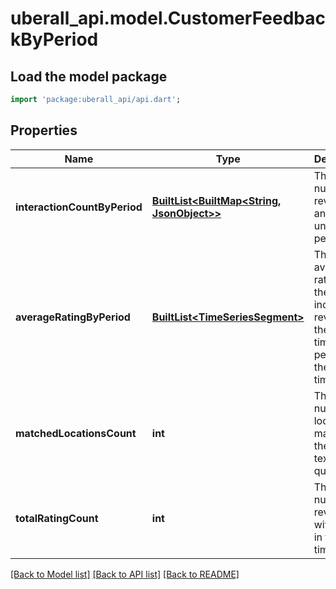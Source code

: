 # uberall_api.model.CustomerFeedbackByPeriod

## Load the model package
```dart
import 'package:uberall_api/api.dart';
```

## Properties
Name | Type | Description | Notes
------------ | ------------- | ------------- | -------------
**interactionCountByPeriod** | [**BuiltList&lt;BuiltMap&lt;String, JsonObject&gt;&gt;**](BuiltMap.md) | The number of reviews and photos unread by period | [optional] 
**averageRatingByPeriod** | [**BuiltList&lt;TimeSeriesSegment&gt;**](TimeSeriesSegment.md) | The average ratings of the incoming reviews in the given time periods of the total time span. | [optional] 
**matchedLocationsCount** | **int** | The number of locations matching the given textFilter query | [optional] 
**totalRatingCount** | **int** | The total number of reviews with rating in the given time span. | [optional] 

[[Back to Model list]](../README.md#documentation-for-models) [[Back to API list]](../README.md#documentation-for-api-endpoints) [[Back to README]](../README.md)


